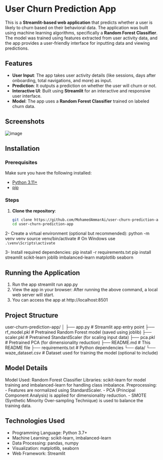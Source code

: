 # User Churn Prediction App
This is a **Streamlit-based web application** that predicts whether a user is likely to churn based on their behavioral data.
The application was built using machine learning algorithms, specifically a **Random Forest Classifier**. 
The model was trained using features extracted from user activity data, and the app provides a user-friendly interface for inputting data and viewing predictions.

## Features
- **User Input**: The app takes user activity details (like sessions, days after onboarding, total navigations, and more) as input.
- **Prediction**: It outputs a prediction on whether the user will churn or not.
- **Interactive UI**: Built using **Streamlit** for an interactive and responsive user interface.
- **Model**: The app uses a **Random Forest Classifier** trained on labeled churn data.

## Screenshots

![image](https://github.com/user-attachments/assets/77bbda52-adad-49bc-b409-3b95645dbefb)

## Installation

### Prerequisites
Make sure you have the following installed:
- [Python 3.11+](https://www.python.org/downloads/)
- [pip](https://pip.pypa.io/en/stable/installation/)

### Steps

1. **Clone the repository**:
   ```bash
   git clone https://github.com/MohamedAmmarAi/user-churn-prediction-app.git
   cd user-churn-prediction-app

2- Create a virtual environment (optional but recommended):
   python -m venv venv
   source venv/bin/activate  # On Windows use `.\venv\Scripts\activate`
   
3- Install required dependencies:
   pip install -r requirements.txt
   pip install streamlit scikit-learn joblib imbalanced-learn matplotlib seaborn

## Running the Application
   1. Run the app
      streamlit run app.py
   2. View the app in your browser: After running the above command, a local web server will start.
   3.  You can access the app at http://localhost:8501


## Project Structure
   user-churn-prediction-app/
│
├── app.py                    # Streamlit app entry point
├── rf_model.pkl              # Pretrained Random Forest model (saved using joblib)
├── scaler.pkl                # Pretrained StandardScaler (for scaling input data)
├── pca.pkl                   # Pretrained PCA (for dimensionality reduction)
├── README.md                 # This README file
├── requirements.txt          # Python dependencies
└── data/
    └── waze_dataset.csv       # Dataset used for training the model (optional to include)

## Model Details

Model Used: Random Forest Classifier
Libraries: scikit-learn for model training and imbalanced-learn for handling class imbalance.
Preprocessing:
         - Features are normalized using StandardScaler.
         - PCA (Principal Component Analysis) is applied for dimensionality reduction.
         - SMOTE (Synthetic Minority Over-sampling Technique) is used to balance the training data.

## Technologies Used
 - Programming Language: Python 3.7+
 - Machine Learning: scikit-learn, imbalanced-learn
 - Data Processing: pandas, numpy
 - Visualization: matplotlib, seaborn
 - Web Framework: Streamlit



